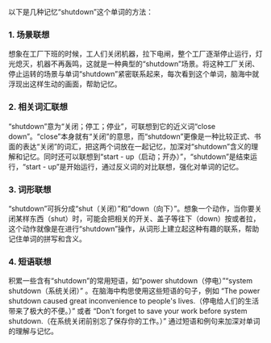 以下是几种记忆“shutdown”这个单词的方法：

### 1. 场景联想
想象在工厂下班的时候，工人们关闭机器，拉下电闸，整个工厂逐渐停止运行，灯光熄灭，机器不再轰鸣，这就是一种典型的“shutdown”场景。将这种工厂关闭、停止运转的场景与单词“shutdown”紧密联系起来，每次看到这个单词，脑海中就浮现出这样生动的画面，帮助记忆。

### 2. 相关词汇联想
“shutdown”意为“关闭；停工；停业”，可联想到它的近义词“close down”。“close”本身就有“关闭”的意思，而“shutdown”更像是一种比较正式、书面的表达“关闭”的词汇，把这两个词放在一起记忆，加深对“shutdown”含义的理解和记忆。同时还可以联想到“start - up（启动；开办）”，“shutdown”是结束运行，“start - up”是开始运行，通过反义词的对比联想，强化对单词的记忆。

### 3. 词形联想
“shutdown”可拆分成“shut（关闭）”和“down（向下）”。想象一个动作，当你要关闭某样东西（shut）时，可能会把相关的开关、盖子等往下（down）按或者拉，这个动作就像是在进行“shutdown”操作，从词形上建立起这种有趣的联系，帮助记住单词的拼写和含义。

### 4. 短语联想
积累一些含有“shutdown”的常用短语，如“power shutdown（停电）”“system shutdown（系统关闭）” 。在脑海中构思使用这些短语的句子，例如 “The power shutdown caused great inconvenience to people's lives.（停电给人们的生活带来了极大的不便。）” 或者 “Don't forget to save your work before system shutdown.（在系统关闭前别忘了保存你的工作。）” 通过短语和例句来加深对单词的理解与记忆。 